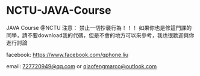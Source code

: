 # NCTU-JAVA-Course
JAVA Course @NCTU
注意：
禁止一切抄襲行為！！！
如果你也是修這門課的同學，請不要download我的代碼，但是不會的地方可以來參考，我也很歡迎與你進行討論

facebook: https://www.facebook.com/qphone.liu

email: 727720949@qq.com or qiaofengmarco@outlook.com
